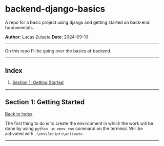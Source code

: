# backend-django-basics
A repo for a basic project using django and getting started on back-end fundamentals.

**Author:** Lucas Zulueta
**Date:** 2024-09-10

---

On this repo I'll be going over the basics of backend.

---

## Index

1. [Section 1: Getting Started](#getting-started)

---

## Section 1: Getting Started

[Back to Index](#index)

The first thing to do is to create the environment in which the work will be done by using ```python -m venv env``` command on the terminal.
Will be activated with ```.\env\Scripts\activate```.


---
